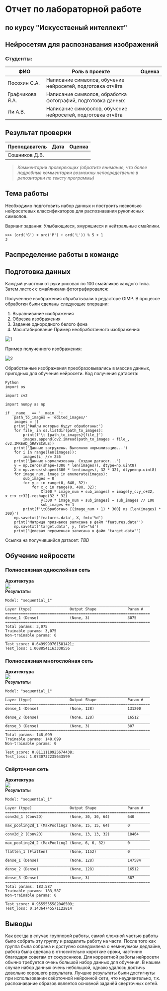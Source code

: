 # Отчет по лабораторной работе 
## по курсу "Искусственый интеллект"

## Нейросетям для распознавания изображений


### Студенты: 

| ФИО       | Роль в проекте                     | Оценка       |
|-----------|------------------------------------|--------------|
|Посохин С.А.|Написание символов, обучение нейросетей, подготовка отчёта|              |
|Графчикова Я.А.|Написание символов, обработка фотографий, подготовка данных|              |
|Ли А.В.|Написание симоволов, обучение нейросетей, подготовка отчёта|              |

## Результат проверки

| Преподаватель     | Дата         |  Оценка       |
|-------------------|--------------|---------------|
| Сошников Д.В. |              |               |

> *Комментарии проверяющих (обратите внимание, что более подробные комментарии возможны непосредственно в репозитории по тексту программы)*

## Тема работы

Необходимо подготовить набор данных и построить несколько нейросетевых классификаторов для распознавания рукописных символов.

Вариант задания:
Улыбающиеся, хмуряшиеся и нейтральные смайлики.
```
>>> (ord('G') + ord('P') + ord('L')) % 5 + 1
3
```

## Распределение работы в команде


## Подготовка данных

Каждый участник от руки рисовал по 100 смайликов каждого типа. Затем листок с смайликами фотографировался:


Полученные изображения обрабатывали в редакторе GIMP. В процессе обработки были сделаны следующие операции:
1. Выравнивание изображения
2. Обрезка изображения
3. Задание однородного белого фона
4. Масштабирование
Пример необработанного изображения:

![1](original_images/1.png)

Пример полученного изображения:

![2](edited_images/1.jpg)

Обработанные изображения преобразовывались в массив данных, пригодных для обучения нейросети. Код получения датасета:

```
Python
import os

import cv2

import numpy as np

if __name__ == '__main__':
    path_to_images = 'edited_images/'
    images = []
    print('Файлы которые будут обработаны:')
    for file_ in os.listdir(path_to_images):
        print(f'\t {path_to_images}{file_}')
        images.append(cv2.imread(path_to_images + file_, cv2.IMREAD_GRAYSCALE))
    print('Данные загружены. Выполняю нормализацию...')
    for i in range(len(images)):
        images[i] //= 255
    print('Данные нормализованы. Создаю датасет...')
    y = np.zeros(shape=(300 * len(images)), dtype=np.uint8)
    X = np.zeros(shape=(300 * len(images), 32 * 32), dtype=np.uint8)
    for image_num, image in enumerate(images):
        sub_images = 0
        for y_c in range(0, 640, 32):
            for x_c in range(0, 480, 32):
                X[300 * image_num + sub_images] = image[y_c:y_c+32, x_c:x_c+32].reshape(32 * 32)
                y[300 * image_num + sub_images] = sub_images // 100
                sub_images += 1
        print(f'\tОбработано {(image_num + 1) * 300} из {len(images) * 300}')
    np.savetxt('features.data', X, fmt='%d')
    print('Матрица признаков записана в файл "features.data"')
    np.savetxt('target.data', y, fmt='%d')
    print('Целевая переменная записана в файл "target.data"')

```
Ссылка на получившийся датасет: *TBD*

## Обучение нейросети

### Полносвязная однослойная сеть
**Архитектура**\
![](nn_architecture/singlelayer.png)\
**Результаты**
```
Model: "sequential_1"
_________________________________________________________________
Layer (type)                 Output Shape              Param #   
=================================================================
dense_1 (Dense)              (None, 3)                 3075      
=================================================================
Total params: 3,075
Trainable params: 3,075
Non-trainable params: 0
_________________________________________________________________
Test_score: 0.6499999761581421; 
Test_loss: 1.0088541163338556
```
### Полносвязная многослойная сеть
**Архитектура**\
![](nn_architecture/multilayer.png)\
**Результаты**
```
Model: "sequential_1"
_________________________________________________________________
Layer (type)                 Output Shape              Param #   
=================================================================
dense_1 (Dense)              (None, 128)               131200    
_________________________________________________________________
dense_2 (Dense)              (None, 128)               16512     
_________________________________________________________________
dense_3 (Dense)              (None, 3)                 387       
=================================================================
Total params: 148,099
Trainable params: 148,099
Non-trainable params: 0
_________________________________________________________________
Test_score: 0.8111110925674438; 
Test_loss: 1.0730732235643599
```
### Свёрточная сеть
**Архитектура**\
![](nn_architecture/cnn.png)\
**Результаты**
```
Model: "sequential_1"
_________________________________________________________________
Layer (type)                 Output Shape              Param #   
=================================================================
conv2d_1 (Conv2D)            (None, 30, 30, 64)        640       
_________________________________________________________________
max_pooling2d_1 (MaxPooling2 (None, 15, 15, 64)        0         
_________________________________________________________________
conv2d_2 (Conv2D)            (None, 13, 13, 32)        18464     
_________________________________________________________________
max_pooling2d_2 (MaxPooling2 (None, 6, 6, 32)          0         
_________________________________________________________________
flatten_1 (Flatten)          (None, 1152)              0         
_________________________________________________________________
dense_1 (Dense)              (None, 128)               147584    
_________________________________________________________________
dense_2 (Dense)              (None, 128)               16512     
_________________________________________________________________
dense_3 (Dense)              (None, 3)                 387       
=================================================================
Total params: 183,587
Trainable params: 183,587
Non-trainable params: 0
_________________________________________________________________
Test_score: 0.9555555582046509; 
Test_loss: 0.14364745571122814
```
## Выводы

Как всегда в случае групповой работы, самой сложной частью работы было собрать эту группу и разделить работу на части.
После того как группа была собрана и доступно осведомлена о неминуемом дедлайне, работа была сделана в относительно короткие сроки, частично благодаря советам от сокурсников.
Для корректной работы нейросети обычно требуется очень большой набор данных для обучения. В нашем случае набор данных очень небольшой, однако удалось достичь довольно хорошего результата.
Лучшие результаты были достигнуты при использовании свёрточной нейронной сети, что неудивительно, т.к. распознавание образов является основной задачёй сверточных сетей.
